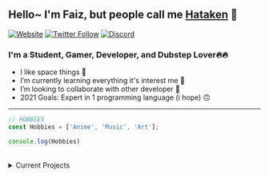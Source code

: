 ## Hello~ I'm Faiz, but people call me [Hataken][website] 👀

[![Website](https://img.shields.io/website?label=listanime.eu.org&style=for-the-badge&url=https%3A%2F%2Fwww.listanime.eu.org)](https://www.listanime.eu.org)
[![Twitter Follow](https://img.shields.io/twitter/follow/Hataken16?color=1DA1F2&logo=twitter&style=for-the-badge)](https://twitter.com/intent/follow?original_referer=https%3A%2F%2Fgithub.com%2FHataken16&screen_name=Hataken16)
[![Discord](https://img.shields.io/discord/367241960043315211?label=JOIN%20MY%20SERVER&color=5865F2&logo=Discord&logoColor=fff&style=for-the-badge)](https://top.gg/servers/367241960043315211)

### I'm a Student, Gamer, Developer, and Dubstep Lover🔥🔥

- I like space things 🚀
- I’m currently learning everything it's interest me 👀
- I’m looking to collaborate with other developer 👥
- 2021 Goals: Expert in 1 programming language (i hope) 🙃

***

```js
// HOBBIES
const Hobbies = ['Anime', 'Music', 'Art'];

console.log(Hobbies)
```
<br />

<details>
<Summary>Current Projects</summary>

- Developing Discord Bot 🤖

</details>

<br />



[website]: https://www.listanime.eu.org
